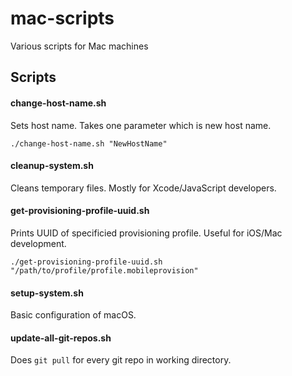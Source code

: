 # mac-scripts
Various scripts for Mac machines

## Scripts

#### change-host-name.sh
Sets host name. Takes one parameter which is new host name.

`./change-host-name.sh "NewHostName"`

#### cleanup-system.sh
Cleans temporary files. Mostly for Xcode/JavaScript developers.

#### get-provisioning-profile-uuid.sh
Prints UUID of specificied provisioning profile. Useful for iOS/Mac development.

`./get-provisioning-profile-uuid.sh "/path/to/profile/profile.mobileprovision"`

#### setup-system.sh
Basic configuration of macOS.

#### update-all-git-repos.sh
Does `git pull` for every git repo in working directory.